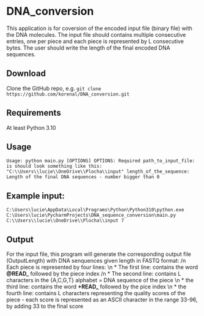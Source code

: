 # DNA_conversion
This application is for coversion of the encoded input file (binary file) with the DNA molecules. The input file should contains multiple consecutive entries, one per piece and each piece is represented by L consecutive bytes. The user should write the length of the final encoded DNA sequences.

## Download
Clone the GitHub repo, e.g. `git clone https://github.com/korenal/DNA_conversion.git`

## Requirements
At least Python 3.10

## Usage
`Usage: python main.py [OPTIONS]
OPTIONS:
	Required
	path_to_input_file: is should look something like this: "C:\\Users\\lucie\\OneDrive\\Plocha\\input"
 	length_of_the_sequence: Length of the final DNA sequences - number bigger than 0 `

## Example input: 
  `C:\Users\lucie\AppData\Local\Programs\Python\Python310\python.exe C:\Users\lucie\PycharmProjects\DNA_sequence_conversion\main.py C:\\Users\\lucie\\OneDrive\\Plocha\\input 7`

## Output
For the input file, this program will generate the corresponding output file (OutputLength) with DNA senquences given length in FASTQ format: /n
Each piece is represented by four lines: \n
	* The first line: contains the word **@READ_** followed by the piece index /n
 	* The second line: contains L characters in the {A,C,G,T} alphabet = DNA sequence of the piece \n
  	* the third line: contains the word **+READ_** followed by the pice index \n
   	* the fourth line: contains L characters representing the quality scores of the piece - each score is represented as an ASCII character in the range 33-96, by adding 33 to the final score




